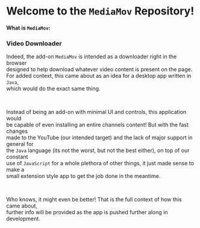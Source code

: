 # Welcome to the `MediaMov` Repository!

**What is `MediaMov`:**

### Video Downloader
 
 Indeed, the add-on `MediaMov` is intended as a downloader right in the browser     
 designed to help download whatever video content is present on the page.       
 For added context, this came about as an idea for a desktop app written in `Java`,     
 which would do the exact same thing.        
 
 <br/>
 
 Instead of being an add-on with minimal UI and controls, this application would     
 be capable of even installing an entire channels content! But with the fast changes    
 made to the YouTube (our intended target) and the lack of major support in general for      
 the `Java` language (its not the worst, but not the best either), on top of our constant     
 use of `JavaScript` for a whole plethora of other things, it just made sense to make a      
 small extension style app to get the job done in the meantime.       

 <br/>

 Who knows, it might even be better! That is the full context of how this came about,      
 further info will be provided as the app is pushed further along in development.     

